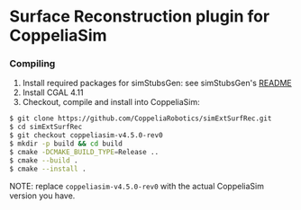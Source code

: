 # Surface Reconstruction plugin for CoppeliaSim

### Compiling

1. Install required packages for simStubsGen: see simStubsGen's [README](https://github.com/CoppeliaRobotics/include/blob/master/simStubsGen/README.md)
2. Install CGAL 4.11
3. Checkout, compile and install into CoppeliaSim:
```sh
$ git clone https://github.com/CoppeliaRobotics/simExtSurfRec.git
$ cd simExtSurfRec
$ git checkout coppeliasim-v4.5.0-rev0
$ mkdir -p build && cd build
$ cmake -DCMAKE_BUILD_TYPE=Release ..
$ cmake --build .
$ cmake --install .
```

NOTE: replace `coppeliasim-v4.5.0-rev0` with the actual CoppeliaSim version you have.
